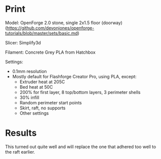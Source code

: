 # Print

Model: OpenForge 2.0 stone, single 2x1.5 floor (doorway) (https://github.com/devonjones/openforge-tutorials/blob/master/sets/basic.md)

Slicer: Simplify3d

Filament: Concrete Grey PLA from Hatchbox

Settings:
- 0.1mm resolution
- Mostly default for Flashforge Creator Pro, using PLA, except:
    - Extruder heat at 205C
    - Bed heat at 50C
    - 200% for first layer, 8 top/bottom layers, 3 perimeter shells
    - 30% infill
    - Random perimeter start points
    - Skirt, raft, no supports
    - Other settings

# Results

This turned out quite well and will replace the one that adhered too well to the raft earlier.
